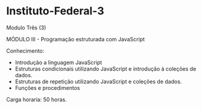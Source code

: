# Instituto-Federal-3
Modulo Três (3)


MÓDULO III - Programação estruturada com JavaScript

Conhecimento: 
- Introdução a linguagem JavaScript
- Estruturas condicionais utilizando JavaScript e introdução à
coleções de dados.
- Estruturas de repetição utilizando JavaScript e coleções de
dados.
- Funções e procedimentos

Carga horaria: 50 horas. 
